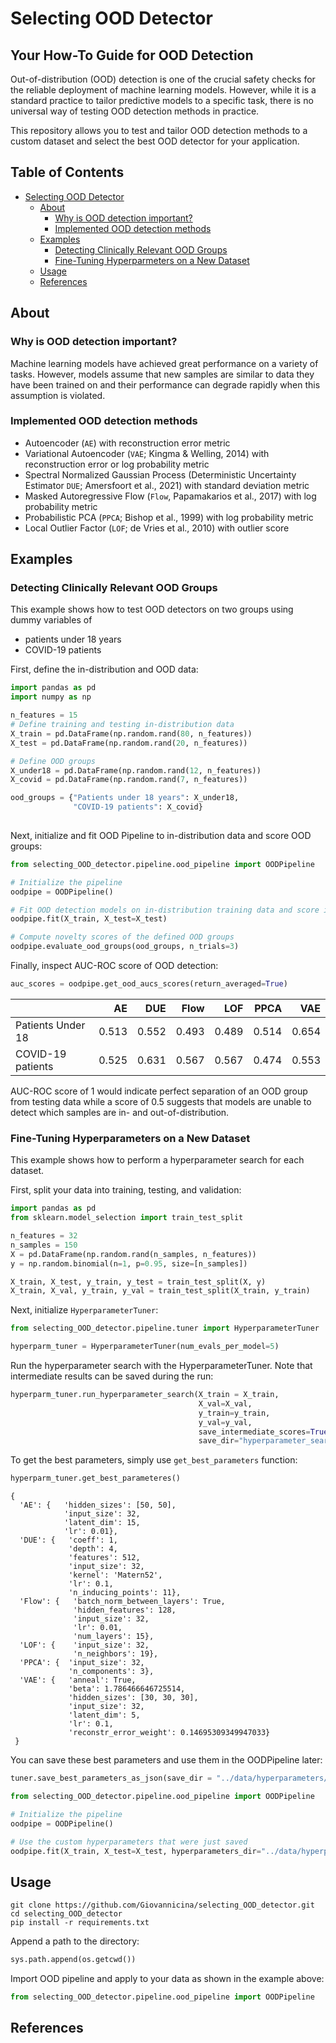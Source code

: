 
# Selecting OOD Detector

## Your How-To Guide for OOD Detection

Out-of-distribution (OOD) detection is one of the crucial safety checks for the reliable deployment of machine learning models.  However, while it is a standard practice to tailor predictive models to a specific task, there is no universal way of testing OOD detection methods in practice.

<!-- <img src="https://raw.githubusercontent.com/Giovannicina/selecting_OOD_detector/docs/docs/img/1_TyogHTgvJx8mTemKYHJ0cg.png?token=ANKC3TFV7QTA3NSUX3C4UO3BGYLUO" 
     style="height: 120;"/> -->

This repository allows you to test and tailor OOD detection methods to a custom dataset and select the best OOD detector for your application.  

## Table of Contents
- [Selecting OOD Detector](#selecting-ood-detector)
  * [About](#about)
    + [Why is OOD detection important?](#why-is-ood-detection-important-)
    + [Implemented OOD detection methods](#implemented-ood-detection-methods)
  * [Examples](#examples)
    + [Detecting Clinically Relevant OOD Groups](#detecting-clinically-relevant-ood-groups)
    + [Fine-Tuning Hyperparmeters on a New Dataset](#fine-tuning-hyperparmeters-on-a-new-dataset)
  * [Usage](#usage)
  * [References](#references)


## About

### Why is OOD detection important?
Machine learning models have achieved great performance on a variety of tasks. However, models assume that new samples are similar to data they have been trained on and their performance can degrade rapidly when this assumption is violated.


### Implemented OOD detection methods
* Autoencoder (`AE`) with reconstruction error metric
* Variational Autoencoder (`VAE`; Kingma & Welling, 2014) with reconstruction error or log probability metric
* Spectral Normalized Gaussian Process (Deterministic Uncertainty Estimator `DUE`; Amersfoort et al., 2021) with standard deviation metric
* Masked Autoregressive Flow (`Flow`, Papamakarios et al., 2017) with log probability metric
* Probabilistic PCA (`PPCA`; Bishop et al., 1999) with log probability metric 
* Local Outlier Factor (`LOF`; de Vries et al., 2010) with outlier score 


## Examples
### Detecting Clinically Relevant OOD Groups

This example shows how to test OOD detectors on two groups using dummy variables of
* patients under 18 years
*  COVID-19 patients


First, define the in-distribution and OOD data:
```py
import pandas as pd
import numpy as np

n_features = 15
# Define training and testing in-distribution data
X_train = pd.DataFrame(np.random.rand(80, n_features))
X_test = pd.DataFrame(np.random.rand(20, n_features))

# Define OOD groups
X_under18 = pd.DataFrame(np.random.rand(12, n_features))
X_covid = pd.DataFrame(np.random.rand(7, n_features))

ood_groups = {"Patients under 18 years": X_under18,
			  "COVID-19 patients": X_covid}
			  
```

Next, initialize and fit OOD Pipeline to in-distribution data and score OOD groups:

```py
from selecting_OOD_detector.pipeline.ood_pipeline import OODPipeline

# Initialize the pipeline
oodpipe = OODPipeline()

# Fit OOD detection models on in-distribution training data and score in-distribution test data to calculate novelty baseline.
oodpipe.fit(X_train, X_test=X_test)

# Compute novelty scores of the defined OOD groups
oodpipe.evaluate_ood_groups(ood_groups, n_trials=3)

```

Finally, inspect AUC-ROC score of OOD detection:
```py
auc_scores = oodpipe.get_ood_aucs_scores(return_averaged=True)
```

|         |       AE |      DUE |       Flow |      LOF |     PPCA |      VAE |
|:--------|---------:|---------:|-----------:|---------:|---------:|---------:|
| Patients Under 18 | 0.513 | 0.552 | 0.493 | 0.489| 0.514 | 0.654 |
| COVID-19 patients | 0.525    | 0.631     | 0.567         | 0.567 | 0.474     | 0.553 |

AUC-ROC score of 1 would indicate perfect separation of an OOD group from testing data while a score of 0.5 suggests that models are unable to detect which samples are in- and out-of-distribution.


### Fine-Tuning Hyperparameters on a New Dataset

This example shows how to perform a hyperparameter search for each
dataset.

First, split your data into training, testing, and validation:

```py
import pandas as pd
from sklearn.model_selection import train_test_split

n_features = 32
n_samples = 150
X = pd.DataFrame(np.random.rand(n_samples, n_features))
y = np.random.binomial(n=1, p=0.95, size=[n_samples])

X_train, X_test, y_train, y_test = train_test_split(X, y)
X_train, X_val, y_train, y_val = train_test_split(X_train, y_train)
```



Next, initialize `HyperparameterTuner`:

```py
from selecting_OOD_detector.pipeline.tuner import HyperparameterTuner

hyperparm_tuner = HyperparameterTuner(num_evals_per_model=5)
```



Run the hyperparameter search with the HyperparameterTuner. Note that
intermediate results can be saved during the run:

```py
hyperparm_tuner.run_hyperparameter_search(X_train = X_train,
                                          X_val=X_val,
                                          y_train=y_train,
                                          y_val=y_val,
                                          save_intermediate_scores=True,
                                          save_dir="hyperparameter_search_test/")
```



To get the best parameters, simply use `get_best_parameters` function:

```py
hyperparm_tuner.get_best_parameteres()
```

``` {.sourceCode .py}
{
  'AE': {   'hidden_sizes': [50, 50],
            'input_size': 32,
            'latent_dim': 15,
            'lr': 0.01},
  'DUE': {   'coeff': 1,
             'depth': 4,
             'features': 512,
             'input_size': 32,
             'kernel': 'Matern52',
             'lr': 0.1,
             'n_inducing_points': 11},
  'Flow': {   'batch_norm_between_layers': True,
              'hidden_features': 128,
              'input_size': 32,
              'lr': 0.01,
              'num_layers': 15},
  'LOF': {    'input_size': 32, 
              'n_neighbors': 19},
  'PPCA': {  'input_size': 32,
             'n_components': 3},
  'VAE': {   'anneal': True,
             'beta': 1.786466646725514,
             'hidden_sizes': [30, 30, 30],
             'input_size': 32,
             'latent_dim': 5,
             'lr': 0.1,
             'reconstr_error_weight': 0.14695309349947033}
 }
```

You can save these best parameters and use them in the OODPipeline
later:

```py
tuner.save_best_parameters_as_json(save_dir = "../data/hyperparameters/custom/")
```

```py
from selecting_OOD_detector.pipeline.ood_pipeline import OODPipeline

# Initialize the pipeline
oodpipe = OODPipeline()

# Use the custom hyperparameters that were just saved
oodpipe.fit(X_train, X_test=X_test, hyperparameters_dir="../data/hyperparameters/custom/")
```


## Usage

    git clone https://github.com/Giovannicina/selecting_OOD_detector.git 
    cd selecting_OOD_detector
    pip install -r requirements.txt
    
Append a path to the directory:

```py
sys.path.append(os.getcwd())
```
	
Import OOD pipeline and apply to your data as shown in the example
above:

```py
from selecting_OOD_detector.pipeline.ood_pipeline import OODPipeline
```


## References
